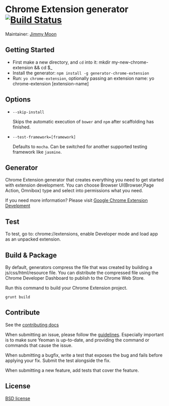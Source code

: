 # Chrome Extension generator [![Build Status](https://secure.travis-ci.org/yeoman/generator-chrome-extension.png?branch=master)](http://travis-ci.org/yeoman/generator-chrome-extension)

Maintainer: [Jimmy Moon](https://github.com/ragingwind)

## Getting Started
- First make a new directory, and `cd` into it: mkdir my-new-chrome-extension && cd $_
- Install the generator: `npm install -g generator-chrome-extension`
- Run: `yo chrome-extension`, optionally passing an extension name: yo chrome-extension [extension-name]

## Options

* `--skip-install`

  Skips the automatic execution of `bower` and `npm` after
  scaffolding has finished.

* `--test-framework=[framework]`

  Defaults to `mocha`. Can be switched for
  another supported testing framework like `jasmine`.

## Generator
Chrome Extension generator that creates everything you need to get started with extension development. You can choose Browser UI(Browser,Page Action, Omnibox) type and select into permissions what you need.

If you need more information? Please visit [Google Chrome Extension Develpment](http://developer.chrome.com/extensions/devguide.html)

## Test
To test, go to: chrome://extensions, enable Developer mode and load app as an unpacked extension.

## Build & Package
By default, generators compress the file that was created by building a js/css/html/resource file. You can distribute the compressed file using the Chrome Developer Dashboard to publish to the Chrome Web Store.

Run this command to build your Chrome Extension project.

```grunt build```

## Contribute

See the [contributing docs](https://github.com/yeoman/yeoman/blob/master/contributing.md)

When submitting an issue, please follow the [guidelines](https://github.com/yeoman/yeoman/blob/master/contributing.md#issue-submission). Especially important is to make sure Yeoman is up-to-date, and providing the command or commands that cause the issue.

When submitting a bugfix, write a test that exposes the bug and fails before applying your fix. Submit the test alongside the fix.

When submitting a new feature, add tests that cover the feature.

## License

[BSD license](http://opensource.org/licenses/bsd-license.php)
